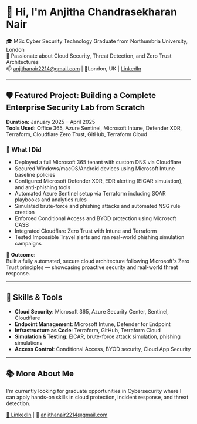 # 👋 Hi, I'm Anjitha Chandrasekharan Nair

🎓 MSc Cyber Security Technology Graduate from Northumbria University, London  
🔐 Passionate about Cloud Security, Threat Detection, and Zero Trust Architectures  
📫 anjithanair2214@gmail.com | 📍London, UK | [LinkedIn](https://www.linkedin.com/in/anjitha-chandrasekharan-nair-321b531b0)

---

## 🛡️ Featured Project: Building a Complete Enterprise Security Lab from Scratch

**Duration:** January 2025 – April 2025  
**Tools Used:** Office 365, Azure Sentinel, Microsoft Intune, Defender XDR, Terraform, Cloudflare Zero Trust, GitHub, Terraform Cloud

### 🔧 What I Did

- Deployed a full Microsoft 365 tenant with custom DNS via Cloudflare
- Secured Windows/macOS/Android devices using Microsoft Intune baseline policies
- Configured Microsoft Defender XDR, EDR alerting (EICAR simulation), and anti-phishing tools
- Automated Azure Sentinel setup via Terraform including SOAR playbooks and analytics rules
- Simulated brute-force and phishing attacks and automated NSG rule creation
- Enforced Conditional Access and BYOD protection using Microsoft CASB
- Integrated Cloudflare Zero Trust with Intune and Terraform
- Tested Impossible Travel alerts and ran real-world phishing simulation campaigns

📘 **Outcome:**  
Built a fully automated, secure cloud architecture following Microsoft's Zero Trust principles — showcasing proactive security and real-world threat response.

---

## 💼 Skills & Tools

- **Cloud Security**: Microsoft 365, Azure Security Center, Sentinel, Cloudflare
- **Endpoint Management**: Microsoft Intune, Defender for Endpoint
- **Infrastructure as Code**: Terraform, GitHub, Terraform Cloud
- **Simulation & Testing**: EICAR, brute-force attack simulation, phishing simulations
- **Access Control**: Conditional Access, BYOD security, Cloud App Security

---

## 📚 More About Me

I'm currently looking for graduate opportunities in Cybersecurity where I can apply hands-on skills in cloud protection, incident response, and threat detection.

[💬 LinkedIn](https://www.linkedin.com/in/anjitha-chandrasekharan-nair-321b531b0) | 📧 anjithanair2214@gmail.com

